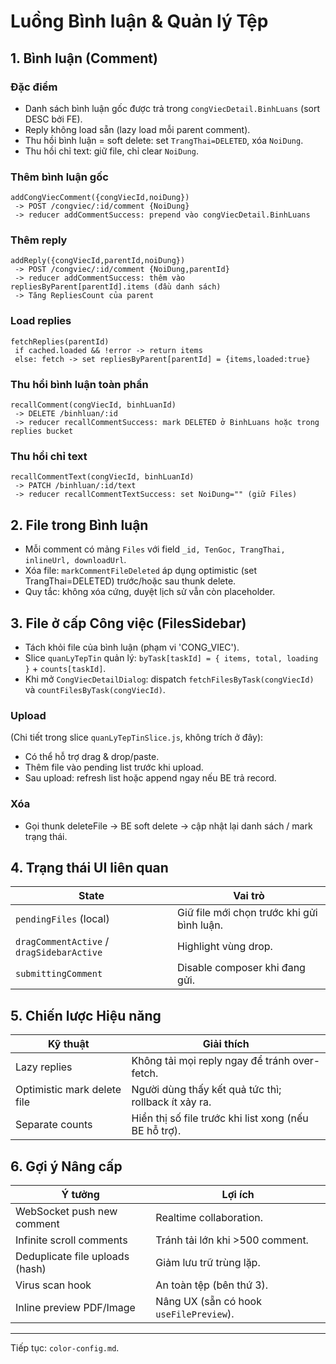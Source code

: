 # Luồng Bình luận & Quản lý Tệp

## 1. Bình luận (Comment)

### Đặc điểm

- Danh sách bình luận gốc được trả trong `congViecDetail.BinhLuans` (sort DESC bởi FE).
- Reply không load sẵn (lazy load mỗi parent comment).
- Thu hồi bình luận = soft delete: set `TrangThai=DELETED`, xóa `NoiDung`.
- Thu hồi chỉ text: giữ file, chỉ clear `NoiDung`.

### Thêm bình luận gốc

```
addCongViecComment({congViecId,noiDung})
 -> POST /congviec/:id/comment {NoiDung}
 -> reducer addCommentSuccess: prepend vào congViecDetail.BinhLuans
```

### Thêm reply

```
addReply({congViecId,parentId,noiDung})
 -> POST /congviec/:id/comment {NoiDung,parentId}
 -> reducer addCommentSuccess: thêm vào repliesByParent[parentId].items (đầu danh sách)
 -> Tăng RepliesCount của parent
```

### Load replies

```
fetchReplies(parentId)
 if cached.loaded && !error -> return items
 else: fetch -> set repliesByParent[parentId] = {items,loaded:true}
```

### Thu hồi bình luận toàn phần

```
recallComment(congViecId, binhLuanId)
 -> DELETE /binhluan/:id
 -> reducer recallCommentSuccess: mark DELETED ở BinhLuans hoặc trong replies bucket
```

### Thu hồi chỉ text

```
recallCommentText(congViecId, binhLuanId)
 -> PATCH /binhluan/:id/text
 -> reducer recallCommentTextSuccess: set NoiDung="" (giữ Files)
```

## 2. File trong Bình luận

- Mỗi comment có mảng `Files` với field `_id, TenGoc, TrangThai, inlineUrl, downloadUrl`.
- Xóa file: `markCommentFileDeleted` áp dụng optimistic (set TrangThai=DELETED) trước/hoặc sau thunk delete.
- Quy tắc: không xóa cứng, duyệt lịch sử vẫn còn placeholder.

## 3. File ở cấp Công việc (FilesSidebar)

- Tách khỏi file của bình luận (phạm vi 'CONG_VIEC').
- Slice `quanLyTepTin` quản lý: `byTask[taskId] = { items, total, loading }` + `counts[taskId]`.
- Khi mở `CongViecDetailDialog`: dispatch `fetchFilesByTask(congViecId)` và `countFilesByTask(congViecId)`.

### Upload

(Chi tiết trong slice `quanLyTepTinSlice.js`, không trích ở đây):

- Có thể hỗ trợ drag & drop/paste.
- Thêm file vào pending list trước khi upload.
- Sau upload: refresh list hoặc append ngay nếu BE trả record.

### Xóa

- Gọi thunk deleteFile -> BE soft delete -> cập nhật lại danh sách / mark trạng thái.

## 4. Trạng thái UI liên quan

| State                                     | Vai trò                                    |
| ----------------------------------------- | ------------------------------------------ |
| `pendingFiles` (local)                    | Giữ file mới chọn trước khi gửi bình luận. |
| `dragCommentActive` / `dragSidebarActive` | Highlight vùng drop.                       |
| `submittingComment`                       | Disable composer khi đang gửi.             |

## 5. Chiến lược Hiệu năng

| Kỹ thuật                    | Giải thích                                            |
| --------------------------- | ----------------------------------------------------- |
| Lazy replies                | Không tải mọi reply ngay để tránh over-fetch.         |
| Optimistic mark delete file | Người dùng thấy kết quả tức thì; rollback ít xảy ra.  |
| Separate counts             | Hiển thị số file trước khi list xong (nếu BE hỗ trợ). |

## 6. Gợi ý Nâng cấp

| Ý tưởng                         | Lợi ích                                 |
| ------------------------------- | --------------------------------------- |
| WebSocket push new comment      | Realtime collaboration.                 |
| Infinite scroll comments        | Tránh tải lớn khi >500 comment.         |
| Deduplicate file uploads (hash) | Giảm lưu trữ trùng lặp.                 |
| Virus scan hook                 | An toàn tệp (bên thứ 3).                |
| Inline preview PDF/Image        | Nâng UX (sẵn có hook `useFilePreview`). |

---

Tiếp tục: `color-config.md`.
